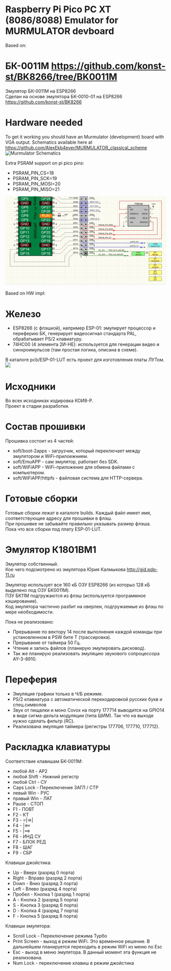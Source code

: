 # Raspberry Pi Pico PC XT (8086/8088) Emulator for MURMULATOR devboard
Based on:

# БК-0011М https://github.com/konst-st/BK8266/tree/BK0011M
Эмулятор БК-0011М на ESP8266<br/>
Сделан на основе эмулятора БК-0010-01 на ESP8266 https://github.com/konst-st/BK8266

# Hardware needed
To get it working you should have an Murmulator (development) board with VGA output. Schematics available here at https://github.com/AlexEkb4ever/MURMULATOR_classical_scheme
![Murmulator Schematics](https://github.com/javavi/pico-infonesPlus/blob/main/assets/Murmulator-1_BSchem.JPG)

Extra PSRAM support on pi pico pins:
* PSRAM_PIN_CS=18
* PSRAM_PIN_SCK=19
* PSRAM_PIN_MOSI=20
* PSRAM_PIN_MISO=21

![RAM extention](/psram.jpg)

Based on HW impl:
# Железо
<ul>
    <li>ESP8266 (с флэшкой), например ESP-01: эмулирует процессор и переферию БК, генерирует видеосигнал стандарта PAL, 
    обрабатывает PS/2 клавиатуру.</li>
    <li>74HC00 (4 элемента 2И-НЕ): используется для генерации видео и синхроимульсов (там простая логика, описана в схеме).</li>
</ul>
В каталоге pcb/ESP-01-LUT есть проект для изготовления платы ЛУТом.<br/>
<img src="photo/ESP-01-LUT/top.jpg" />

# Исходники
Во всех исходниках кодировка КОИ8-Р.<br/>
Проект в стадии разработки.<br/>

# Состав прошивки
Прошивка состоит из 4 частей:
<ul>
    <li>soft/boot-2apps - загрузчик, который переключает между эмулятором и WiFi-прилоежнием.</li>
    <li>soft/EmuAPP - сам эмулятор, работает без SDK. </li>
    <li>soft/WiFiAPP - WiFi-приложение для обмена файлами с компьютером.</li>
    <li>soft/WiFiAPP/httpfs - файловая система для HTTP-сервера.</li>
</ul>

# Готовые сборки
Готовые сборки лежат в каталоге builds. Каждый файл имеет имя, соответствующее адресу для прошивки в флэш.<br/>
При прошивке не забывайте правильно указывать размер флэша.<br/>
Пока что все сборки под плату ESP-01-LUT.

# Эмулятор К1801ВМ1
Эмулятор собственный.<br/>
Кое чего подсмотрено из эмулятора Юрия Калмыкова http://gid.pdp-11.ru<br/>

Эмулятор использует все 160 кБ ОЗУ ESP8266 (из которыз 128 кБ выделено под ОЗУ БК0011М).<br/>
ПЗУ БК11М подгружаются из флэш (используется программное кэширование).<br/>
Код эмулятора частично разбит на оверлеи, подгружаемые из флэш по мере необходимости.<br/>

Пока не реализовано:
<ul>
<li>Прерывание по вектору 14 после выполнения каждой команды при установленном в PSW бите T (трассировка).</li>
<li>Прерывание от таймера 50 Гц.</li>
<li>Чтение и запись файлов (планирую эмулировать дисковод).</li>
<li>Так же планирую реализовать эмуляцию звукового сопроцессора AY-3-8910.</li>
</ul>

# Переферия
<ul>
<li>Эмуляция графики только в Ч/Б режиме.</li>
<li>PS/2 клавиатура с автоматической перекодировкой русских букв и спец.символов</li>
<li>Звук от пищалки и моно Covox на порту 177714 выводится на GPIO14 в виде сигма-дельта модуляции (типа ШИМ). Так что на выходе нужно сделать фильтр (RC).</li>
<li>Реализована эмуляция таймера (регистры 177706, 177710, 177712).</li>
</ul>

# Раскладка клавиатуры
Соответствие клавишам БК-0011М:
<ul>
<li>любой Alt - АР2</li>
<li>любой Shift - Нижний регистр</li>
<li>любой Ctrl - СУ</li>
<li>Caps Lock - Переключение ЗАГЛ / СТР</li>
<li>левый Win - РУС</li>
<li>правый Win - ЛАТ</li>
<li>Pause - СТОП</li>
<li>F1 - ПОВТ</li>
<li>F2 - КТ</li>
<li>F3 - =|=>|</li>
<li>F4 - |<==</li>
<li>F5 - |==></li>
<li>F6 - ИНД СУ</li>
<li>F7 - БЛОК РЕД</li>
<li>F8 - ШАГ</li>
<li>F9 - СБР</li>
</ul>
Клавиши джойстика:
<ul>
<li>Up - Вверх (разряд 0 порта)</li>
<li>Right - Вправо (разряд 2 порта)</li>
<li>Down - Вниз (разряд 3 порта)</li>
<li>Left - Влево (разряд 4 порта)</li>
<li>Пробел - Кнопка 1 (разряд 1 порта)</li>
<li>A - Кнопка 2 (разряд 5 порта)</li>
<li>S - Кнопка 3 (разряд 6 порта)</li>
<li>D - Кнопка 4 (разряд 7 порта)</li>
<li>F - Кнопка 5 (разряд 8 порта)</li>
</ul>
Клавиши эмулятора:
<ul>
<li>Scroll Lock - Переключение режима Турбо</li>
<li>Print Screen - выход в режим WiFi. Это временное решение. В дальнейшем планируется переходить в режим WiFi из меню по Esc</li>
<li>Esc - выход в меню эмулятора. В данный момент эта функция не реализована.</li>
<li>Num Lock - переключение клавиш в режим джойстика</li>
</ul>
